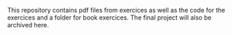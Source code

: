 This repository contains pdf files from exercices as well as the code for the exercices and a folder for book exercices. The final project will also be archived here.

